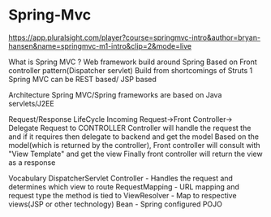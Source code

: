 # Spring-Mvc

https://app.pluralsight.com/player?course=springmvc-intro&author=bryan-hansen&name=springmvc-m1-intro&clip=2&mode=live

What is Spring MVC ?
	Web framework build around Spring
	Based on Front controller pattern(Dispatcher servlet)
	Build from shortcomings of Struts 1
	Spring MVC can be REST based/ JSP based
	
Architecture
	Spring MVC/Spring frameworks are based on Java servlets/J2EE
	
Request/Response LifeCycle
	Incoming Request->Front Controller-> Delegate Request to CONTROLLER
	Controller will handle the request the and if it requires then delegate to backend and get the model
	Based on the model(which is returned by the controller), Front controller will consult with "View Template" and get the view
	Finally front controller will return the view as a response

Vocabulary
	DispatcherServlet
	Controller - Handles the request and determines which view to route
	RequestMapping - URL mapping and request type the method is tied to 
	ViewResolver - Map to respective views(JSP or other technology)
	Bean - Spring configured POJO
	
	
	
	
